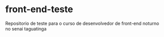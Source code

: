 # front-end-teste
Repositorio de teste para o curso de desenvolvedor de front-end noturno no senai taguatinga

